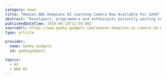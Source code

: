 ```yaml
---
category: news
title: "Amazon AWS DeepLens AI Learning Camera Now Available For $249"
abstract: "Developers, programmers and enthusiasts patiently waiting to get their hands on the new Amazon AWS DeepLens artificial intelligent camera will be pleased to know that it is now available to purchase price of $250. The AWS DeepLens camera is equipped with a ..."
publishedDateTime: 2018-06-14T12:59:00Z
sourceUrl: https://www.geeky-gadgets.com/amazon-deeplens-ai-camera-14-06-2018/
type: article

provider:
  name: Geeky Gadgets
  id: geekygadgets

topics:
  - AI
  - AWS AI
---
```

